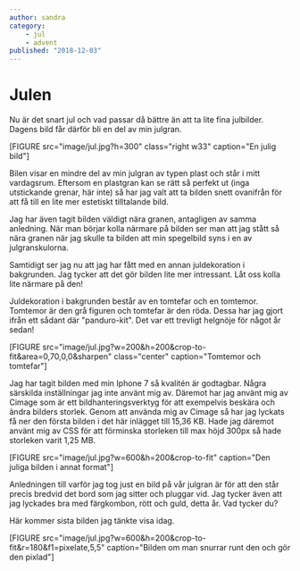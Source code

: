 ```yaml
---
author: sandra
category:
    - jul
    - advent
published: "2018-12-03"
---
```

Julen
==================================

Nu är det snart jul och vad passar då bättre än att ta lite fina julbilder. Dagens bild får därför bli en del av min julgran.

<!--more-->

[FIGURE src="image/jul.jpg?h=300" class="right w33" caption="En julig bild"]

Bilen visar en mindre del av min julgran av typen plast och står i mitt vardagsrum. Eftersom en plastgran kan se rätt så perfekt ut (inga utstickande grenar, här inte) så har jag valt att ta bilden snett ovanifrån för att få till en lite mer estetiskt tilltalande bild.

Jag har även tagit bilden väldigt nära granen, antagligen av samma anledning. När man börjar kolla närmare på bilden ser man att jag stått så nära granen när jag skulle ta bilden att min spegelbild syns i en av julgranskulorna.

Samtidigt ser jag nu att jag har fått med en annan juldekoration i bakgrunden. Jag tycker att det gör bilden lite mer intressant. Låt oss kolla lite närmare på den!

Juldekoration i bakgrunden består av en tomtefar och en tomtemor. Tomtemor är den grå figuren och tomtefar är den röda. Dessa har jag gjort ifrån ett sådant där "panduro-kit". Det var ett trevligt helgnöje för något år sedan!

[FIGURE src="image/jul.jpg?w=200&h=200&crop-to-fit&area=0,70,0,0&sharpen" class="center" caption="Tomtemor och tomtefar"]

Jag har tagit bilden med min Iphone 7 så kvalitén är godtagbar. Några särskilda inställningar jag inte använt mig av. Däremot har jag använt mig av Cimage som är ett bildhanteringsverktyg för att exempelvis beskära och ändra bilders storlek. Genom att använda mig av Cimage så har jag lyckats få ner den första bilden i det här inlägget till 15,36 KB. Hade jag däremot använt mig av CSS för att förminska storleken till max höjd 300px så hade storleken varit 1,25 MB.

[FIGURE src="image/jul.jpg?w=600&h=200&crop-to-fit" caption="Den juliga bilden i annat format"]

Anledningen till varför jag tog just en bild på vår julgran är för att den står precis bredvid det bord som jag sitter och pluggar vid. Jag tycker även att jag lyckades bra med färgkombon, rött och guld, detta år. Vad tycker du?

Här kommer sista bilden jag tänkte visa idag.

[FIGURE src="image/jul.jpg?w=600&h=200&crop-to-fit&r=180&f1=pixelate,5,5" caption="Bilden om man snurrar runt den och gör den pixlad"]
